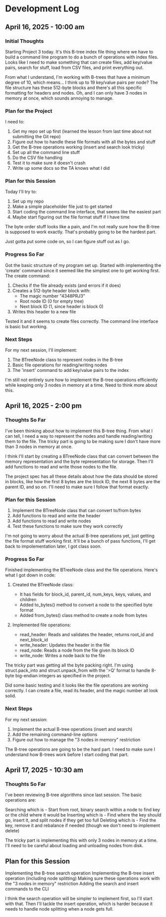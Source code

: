 # Development Log

## April 16, 2025 - 10:00 am

### Initial Thoughts
Starting Project 3 today. It's this B-tree index file thing where we have to build a command line program to do a bunch of operations with index files. Looks like I need to make something that can create files, add key/value pairs, search for stuff, load from CSV files, and print everything out.

From what I understand, I'm working with B-trees that have a minimum degree of 10, which means... I think up to 19 key/value pairs per node? The file structure has these 512-byte blocks and there's all this specific formatting for headers and nodes. Oh, and I can only have 3 nodes in memory at once, which sounds annoying to manage.

### Plan for the Project
I need to:
1. Get my repo set up first (learned the lesson from last time about not submitting the Git repo)
2. Figure out how to handle these file formats with all the bytes and stuff
3. Get the B-tree operations working (insert and search look tricky)
4. Set up all the command line stuff
5. Do the CSV file handling
6. Test it to make sure it doesn't crash
7. Write up some docs so the TA knows what I did

### Plan for this Session
Today I'll try to:
1. Set up my repo
2. Make a simple placeholder file just to get started
3. Start coding the command line interface, that seems like the easiest part
4. Maybe start figuring out the file format stuff if I have time

The byte order stuff looks like a pain, and I'm not really sure how the B-tree is supposed to work exactly. That's probably going to be the hardest part.

Just gotta put some code on, so I can figure stuff out as I go. 


### Progress So Far
Got the basic structure of my program set up. Started with implementing the 'create' command since it seemed like the simplest one to get working first. The create command:
1. Checks if the file already exists (and errors if it does)
2. Creates a 512-byte header block with:
   - The magic number "4348PRJ3"
   - Root node ID (0 for empty tree)
   - Next block ID (1, since header is block 0)
3. Writes this header to a new file

Tested it and it seems to create files correctly. The command line interface is basic but working.

### Next Steps
For my next session, I'll implement:
1. The BTreeNode class to represent nodes in the B-tree
2. Basic file operations for reading/writing nodes
3. The 'insert' command to add key/value pairs to the index

I'm still not entirely sure how to implement the B-tree operations efficiently while keeping only 3 nodes in memory at a time. Need to think more about this.




## April 16, 2025 - 2:00 pm

### Thoughts So Far
I've been thinking about how to implement this B-tree thing. From what I can tell, I need a way to represent the nodes and handle reading/writing them to the file. The tricky part is going to be making sure I don't have more than 3 nodes in memory at once.

I think I'll start by creating a BTreeNode class that can convert between the memory representation and the byte representation for storage. Then I'll add functions to read and write those nodes to the file.

The project spec has all these details about how the data should be stored in blocks, like how the first 8 bytes are the block ID, the next 8 bytes are the parent ID, and so on. I'll need to make sure I follow that format exactly.

### Plan for this Session
1. Implement the BTreeNode class that can convert to/from bytes
2. Add functions to read and write the header
3. Add functions to read and write nodes
4. Test these functions to make sure they work correctly

I'm not going to worry about the actual B-tree operations yet, just getting the file format stuff working first. It'll be a bunch of pass functions, I'll get back to impolementation later, I got class soon. 

### Progress So Far
Finished implementing the BTreeNode class and the file operations. Here's what I got down in code:

1. Created the BTreeNode class:
   - It has fields for block_id, parent_id, num_keys, keys, values, and children
   - Added to_bytes() method to convert a node to the specified byte format
   - Added from_bytes() class method to create a node from bytes

2. Implemented file operations:
   - read_header: Reads and validates the header, returns root_id and next_block_id
   - write_header: Updates the header in the file
   - read_node: Reads a node from the file given its block ID
   - write_node: Writes a node back to the file

The tricky part was getting all the byte packing right. I'm using struct.pack_into and struct.unpack_from with the '>Q' format to handle 8-byte big-endian integers as specified in the project.

Did some basic testing and it looks like the file operations are working correctly. I can create a file, read its header, and the magic number all look solid.


### Next Steps
For my next session:
1. Implement the actual B-tree operations (insert and search)
2. Add the remaining command-line options
3. Figure out how to manage the "3 nodes in memory" restriction

The B-tree operations are going to be the hard part. I need to make sure I understand how B-trees work before I start coding that part.



## April 17, 2025 - 10:30 am

### Thoughts So Far
I've been reviewing B-tree algorithms since last session. The basic operations are:

Searching which is - Start from root, binary search within a node to find key or the child where it would be
Inserting which is - Find where the key should go, insert it, and split nodes if they get too full
Deleting which is - Find the key, remove it and rebalance if needed (though we don't need to implement delete)

The tricky part is implementing this with only 3 nodes in memory at a time. I'll need to be careful about loading and unloading nodes from disk.

## Plan for this Session
Implementing the B-tree search operation
Implementing the B-tree insert operation (including node splitting)
Making sure these operations work with the "3 nodes in memory" restriction
Adding the search and insert commands to the CLI

I think the search operation will be simpler to implement first, so I'll start with that. Then I'll tackle the insert operation, which is harder because it needs to handle node splitting when a node gets full.


